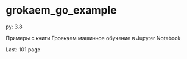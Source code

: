 # grokaem_go_example
py: 3.8

Примеры с книги Гроекаем машинное обучение в Jupyter Notebook

Last: 101 page